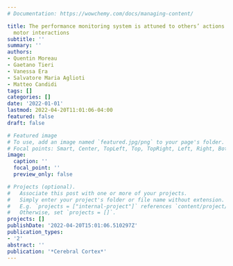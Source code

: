 ```yaml
---
# Documentation: https://wowchemy.com/docs/managing-content/

title: The performance monitoring system is attuned to others’ actions during dyadic
  motor interactions
subtitle: ''
summary: ''
authors:
- Quentin Moreau
- Gaetano Tieri
- Vanessa Era
- Salvatore Maria Aglioti
- Matteo Candidi
tags: []
categories: []
date: '2022-01-01'
lastmod: 2022-04-20T11:01:06-04:00
featured: false
draft: false

# Featured image
# To use, add an image named `featured.jpg/png` to your page's folder.
# Focal points: Smart, Center, TopLeft, Top, TopRight, Left, Right, BottomLeft, Bottom, BottomRight.
image:
  caption: ''
  focal_point: ''
  preview_only: false

# Projects (optional).
#   Associate this post with one or more of your projects.
#   Simply enter your project's folder or file name without extension.
#   E.g. `projects = ["internal-project"]` references `content/project/deep-learning/index.md`.
#   Otherwise, set `projects = []`.
projects: []
publishDate: '2022-04-20T15:01:06.510297Z'
publication_types:
- '2'
abstract: ''
publication: '*Cerebral Cortex*'
---
```

